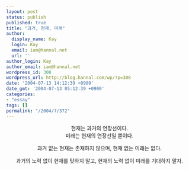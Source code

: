 ```yaml
---
layout: post
status: publish
published: true
title: "과거, 현재, 미래"
author:
  display_name: Kay
  login: Kay
  email: iam@hannal.net
  url: ''
author_login: Kay
author_email: iam@hannal.net
wordpress_id: 308
wordpress_url: http://blog.hannal.com/wp/?p=308
date: '2004-07-13 14:12:39 +0900'
date_gmt: '2004-07-13 05:12:39 +0900'
categories:
- "essay"
tags: []
permalink: "/2004/7/372"
---
```

<p><center>현재는 과거의 연장선이다.<br />
미래는 현재의 연장선일 뿐이다.</p>
<p>과거 없는 현재는 존재하지 않으며, 현재 없는 미래는 없다.</p>
<p>과거의 노력 없이 현재를 탓하지 말고, 현재의 노력 없이 미래를 기대하지 말자.</center></p>
